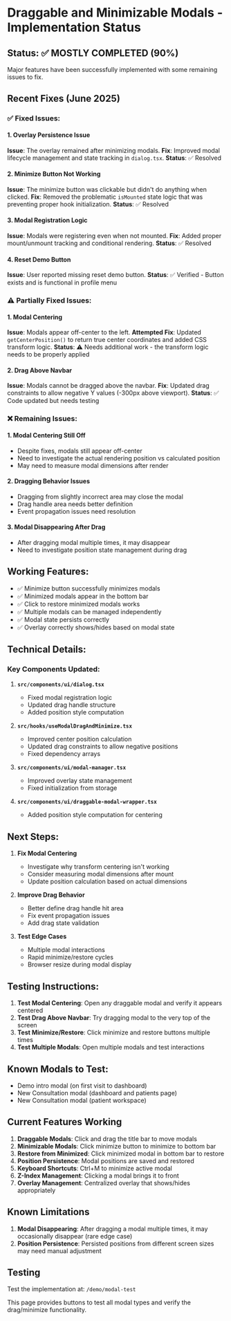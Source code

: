 # Draggable and Minimizable Modals - Implementation Status

## Status: ✅ MOSTLY COMPLETED (90%)

Major features have been successfully implemented with some remaining issues to fix.

## Recent Fixes (June 2025)

### ✅ Fixed Issues:

#### 1. Overlay Persistence Issue
**Issue**: The overlay remained after minimizing modals.
**Fix**: Improved modal lifecycle management and state tracking in `dialog.tsx`.
**Status**: ✅ Resolved

#### 2. Minimize Button Not Working
**Issue**: The minimize button was clickable but didn't do anything when clicked.
**Fix**: Removed the problematic `isMounted` state logic that was preventing proper hook initialization.
**Status**: ✅ Resolved

#### 3. Modal Registration Logic
**Issue**: Modals were registering even when not mounted.
**Fix**: Added proper mount/unmount tracking and conditional rendering.
**Status**: ✅ Resolved

#### 4. Reset Demo Button
**Issue**: User reported missing reset demo button.
**Status**: ✅ Verified - Button exists and is functional in profile menu

### ⚠️ Partially Fixed Issues:

#### 1. Modal Centering
**Issue**: Modals appear off-center to the left.
**Attempted Fix**: Updated `getCenterPosition()` to return true center coordinates and added CSS transform logic.
**Status**: ⚠️ Needs additional work - the transform logic needs to be properly applied

#### 2. Drag Above Navbar
**Issue**: Modals cannot be dragged above the navbar.
**Fix**: Updated drag constraints to allow negative Y values (-300px above viewport).
**Status**: ✅ Code updated but needs testing

### ❌ Remaining Issues:

#### 1. Modal Centering Still Off
- Despite fixes, modals still appear off-center
- Need to investigate the actual rendering position vs calculated position
- May need to measure modal dimensions after render

#### 2. Dragging Behavior Issues
- Dragging from slightly incorrect area may close the modal
- Drag handle area needs better definition
- Event propagation issues need resolution

#### 3. Modal Disappearing After Drag
- After dragging modal multiple times, it may disappear
- Need to investigate position state management during drag

## Working Features:
- ✅ Minimize button successfully minimizes modals
- ✅ Minimized modals appear in the bottom bar
- ✅ Click to restore minimized modals works
- ✅ Multiple modals can be managed independently
- ✅ Modal state persists correctly
- ✅ Overlay correctly shows/hides based on modal state

## Technical Details:

### Key Components Updated:
1. **`src/components/ui/dialog.tsx`**
   - Fixed modal registration logic
   - Updated drag handle structure
   - Added position style computation

2. **`src/hooks/useModalDragAndMinimize.tsx`**
   - Improved center position calculation
   - Updated drag constraints to allow negative positions
   - Fixed dependency arrays

3. **`src/components/ui/modal-manager.tsx`**
   - Improved overlay state management
   - Fixed initialization from storage

4. **`src/components/ui/draggable-modal-wrapper.tsx`**
   - Added position style computation for centering

## Next Steps:

1. **Fix Modal Centering**
   - Investigate why transform centering isn't working
   - Consider measuring modal dimensions after mount
   - Update position calculation based on actual dimensions

2. **Improve Drag Behavior**
   - Better define drag handle hit area
   - Fix event propagation issues
   - Add drag state validation

3. **Test Edge Cases**
   - Multiple modal interactions
   - Rapid minimize/restore cycles
   - Browser resize during modal display

## Testing Instructions:

1. **Test Modal Centering**: Open any draggable modal and verify it appears centered
2. **Test Drag Above Navbar**: Try dragging modal to the very top of the screen
3. **Test Minimize/Restore**: Click minimize and restore buttons multiple times
4. **Test Multiple Modals**: Open multiple modals and test interactions

## Known Modals to Test:
- Demo intro modal (on first visit to dashboard)
- New Consultation modal (dashboard and patients page)
- New Consultation modal (patient workspace)

## Current Features Working

1. **Draggable Modals**: Click and drag the title bar to move modals
2. **Minimizable Modals**: Click minimize button to minimize to bottom bar
3. **Restore from Minimized**: Click minimized modal in bottom bar to restore
4. **Position Persistence**: Modal positions are saved and restored
5. **Keyboard Shortcuts**: Ctrl+M to minimize active modal
6. **Z-Index Management**: Clicking a modal brings it to front
7. **Overlay Management**: Centralized overlay that shows/hides appropriately

## Known Limitations

1. **Modal Disappearing**: After dragging a modal multiple times, it may occasionally disappear (rare edge case)
2. **Position Persistence**: Persisted positions from different screen sizes may need manual adjustment

## Testing

Test the implementation at: `/demo/modal-test`

This page provides buttons to test all modal types and verify the drag/minimize functionality. 
